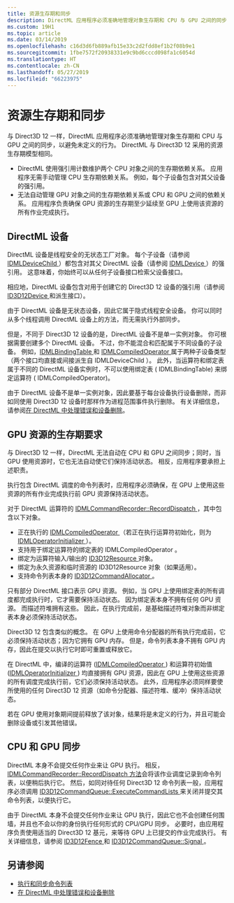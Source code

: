 ```yaml
---
title: 资源生存期和同步
description: DirectML 应用程序必须准确地管理对象生存期和 CPU 与 GPU 之间的同步，以避免未定义的行为。
ms.custom: 19H1
ms.topic: article
ms.date: 03/14/2019
ms.openlocfilehash: c16d3d6fb889afb15e33c2d2fdd8ef1b2f08b9e1
ms.sourcegitcommit: 1fbe7572f20938331e9c9bd6cccd098fa1c6054d
ms.translationtype: HT
ms.contentlocale: zh-CN
ms.lasthandoff: 05/27/2019
ms.locfileid: "66223975"
---
```

# <a name="resource-lifetime-and-synchronization"></a>资源生存期和同步

与 Direct3D 12 一样，DirectML 应用程序必须准确地管理对象生存期和 CPU 与 GPU 之间的同步，以避免未定义的行为。 DirectML 与 Direct3D 12 采用的资源生存期模型相同。

- DirectML 使用强引用计数维护两个 CPU 对象之间的生存期依赖关系。 应用程序无需手动管理 CPU 生存期依赖关系。 例如，每个子设备包含对其父设备的强引用。
- 无法自动管理 GPU 对象之间的生存期依赖关系或 CPU 和 GPU 之间的依赖关系。 应用程序负责确保 GPU 资源的生存期至少延续至 GPU 上使用该资源的所有作业完成执行。

## <a name="directml-devices"></a>DirectML 设备

DirectML 设备是线程安全的无状态工厂对象。 每个子设备（请参阅 [IDMLDeviceChild  ](/windows/desktop/api/directml/nn-directml-idmldevicechild)）都包含对其父 DirectML 设备（请参阅 [IDMLDevice  ](/windows/desktop/api/directml/nn-directml-idmldevice)）的强引用。 这意味着，你始终可以从任何子设备接口检索父设备接口。

相应地，DirectML 设备包含对用于创建它的 Direct3D 12 设备的强引用（请参阅 [ID3D12Device  ](/windows/desktop/api/d3d12/nn-d3d12-id3d12device) 和派生接口）。

由于 DirectML 设备是无状态设备，因此它属于隐式线程安全设备。 你可以同时从多个线程调用 DirectML 设备上的方法，而无需执行外部同步。

但是，不同于 Direct3D 12 设备的是，DirectML 设备不是单一实例对象。 你可根据需要创建多个 DirectML 设备。 不过，你不能混合和匹配属于不同设备的子设备。 例如，[IDMLBindingTable  ](/windows/desktop/api/directml/nn-directml-idmlbindingtable) 和 [IDMLCompiledOperator  ](/windows/desktop/api/directml/nn-directml-idmlcompiledoperator) 属于两种子设备类型（两个接口均直接或间接派生自 IDMLDeviceChild  ）。 此外，当运算符和绑定表属于不同的 DirectML 设备实例时，不可以使用绑定表 (  IDMLBindingTable) 来绑定运算符 (  IDMLCompiledOperator)。

由于 DirectML 设备不是单一实例对象，因此要基于每台设备执行设备删除，而非如同使用 Direct3D 12 设备时那样作为进程范围事件执行删除。 有关详细信息，请参阅[在 DirectML 中处理错误和设备删除](dml-errors.md)。

## <a name="lifetime-requirements-of-gpu-resources"></a>GPU 资源的生存期要求

与 Direct3D 12 一样，DirectML 无法自动在 CPU 和 GPU 之间同步；同时，当 GPU 使用资源时，它也无法自动使它们保持活动状态。 相反，应用程序要承担上述职责。

执行包含 DirectML 调度的命令列表时，应用程序必须确保，在 GPU 上使用这些资源的所有作业完成执行前 GPU 资源保持活动状态。

对于 DirectML 运算符的 [IDMLCommandRecorder::RecordDispatch  ](/windows/desktop/api/directml/nf-directml-idmlcommandrecorder-recorddispatch)，其中包含以下对象。

- 正在执行的 [IDMLCompiledOperator  ](/windows/desktop/api/directml/nn-directml-idmlcompiledoperator)（若正在执行运算符初始化，则为 [IDMLOperatorInitializer  ](/windows/desktop/api/directml/nn-directml-idmloperatorinitializer)）。
- 支持用于绑定运算符的绑定表的 IDMLCompiledOperator  。
- 绑定为运算符输入/输出的 [ID3D12Resource  ](/windows/desktop/api/d3d12/nn-d3d12-id3d12resource) 对象。
- 绑定为永久资源和临时资源的 ID3D12Resource 对象（如果适用）。 
- 支持命令列表本身的 [ID3D12CommandAllocator  ](/windows/desktop/api/d3d12/nn-d3d12-id3d12commandallocator)。

只有部分 DirectML 接口表示 GPU 资源。 例如，当 GPU 上使用绑定表的所有调度都完成执行时，它才需要保持活动状态。  因为绑定表本身不拥有任何 GPU 资源。 而描述符堆拥有这些。 因此，在执行完成前，是基础描述符堆对象而非绑定表本身必须保持活动状态。 

Direct3D 12 包含类似的概念。 在 GPU 上使用命令分配器的所有执行完成前，它必须保持活动状态；因为它拥有 GPU 内存。  但是，命令列表本身不拥有 GPU 内存，因此在提交以执行它时即可重置或释放它。 

在 DirectML 中，编译的运算符 ([IDMLCompiledOperator  ](/windows/desktop/api/directml/nn-directml-idmlcompiledoperator)) 和运算符初始值 ([IDMLOperatorInitializer  ](/windows/desktop/api/directml/nn-directml-idmloperatorinitializer)) 均直接拥有 GPU 资源，因此在 GPU 上使用这些资源的所有调度完成执行前，它们必须保持活动状态。 此外，应用程序必须同样要使所使用的任何 Direct3D 12 资源（如命令分配器、描述符堆、缓冲）保持活动状态。

若在 GPU 使用对象期间提前释放了该对象，结果将是未定义的行为，并且可能会删除设备或引发其他错误。

## <a name="cpu-and-gpu-synchronization"></a>CPU 和 GPU 同步

DirectML 本身不会提交任何作业来让 GPU 执行。 相反，[IDMLCommandRecorder::RecordDispatch  方法](/windows/desktop/api/directml/nf-directml-idmlcommandrecorder-recorddispatch)会将该作业调度记录到命令列表，以便稍后执行它。  然后，如同对待任何 Direct3D 12 命令列表一般，应用程序必须调用 [ID3D12CommandQueue::ExecuteCommandLists  ](/windows/desktop/api/d3d12/nf-d3d12-id3d12commandqueue-executecommandlists) 来关闭并提交其命令列表，以便执行它。

由于 DirectML 本身不会提交任何作业来让 GPU 执行，因此它也不会创建任何围墙，并且也不会以你的身份执行任何形式的 CPU/GPU 同步。 必要时，由应用程序负责使用适当的 Direct3D 12 基元，来等待 GPU 上已提交的作业完成执行。 有关详细信息，请参阅 [ID3D12Fence  ](/windows/desktop/api/d3d12/nn-d3d12-id3d12fence) 和 [ID3D12CommandQueue::Signal  ](/windows/desktop/api/d3d12/nf-d3d12-id3d12commandqueue-signal)。

## <a name="see-also"></a>另请参阅

* [执行和同步命令列表](/windows/desktop/direct3d12/executing-and-synchronizing-command-lists)
* [在 DirectML 中处理错误和设备删除](dml-errors.md)